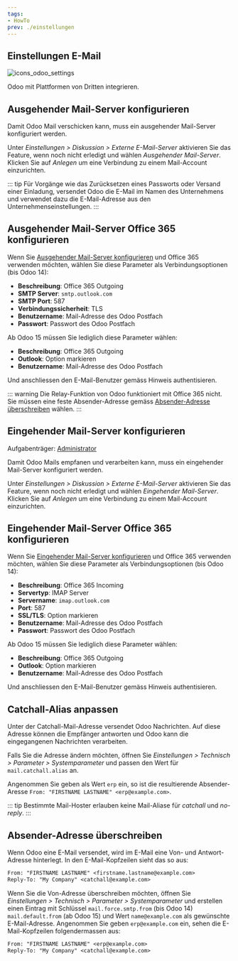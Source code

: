 ```yaml
---
tags:
- HowTo
prev: ./einstellungen
---
```

## Einstellungen E-Mail
![icons_odoo_settings](assets/icons_odoo_settings.png)

Odoo mit Plattformen von Dritten integrieren.

## Ausgehender Mail-Server konfigurieren

Damit Odoo Mail verschicken kann, muss ein ausgehender Mail-Server konfiguriert werden.

Unter *Einstellungen > Diskussion > Externe E-Mail-Server* aktivieren Sie das Feature, wenn noch nicht erledigt und wählen *Ausgehender Mail-Server*. Klicken Sie auf *Anlegen* um eine Verbindung zu einem Mail-Account einzurichten.

::: tip
Für Vorgänge wie das Zurücksetzen eines Passworts oder Versand einer Einladung, versendet Odoo die E-Mail im Namen des Unternehmens und verwendet dazu die E-Mail-Adresse aus den Unternehmenseinstellungen.
:::

## Ausgehender Mail-Server Office 365 konfigurieren

Wenn Sie [Ausgehender Mail-Server konfigurieren](#Ausgehender%20Mail-Server%20konfigurieren) und Office 365 verwenden möchten, wählen Sie diese Parameter als Verbindungsoptionen (bis Odoo 14):

* **Beschreibung**: Office 365 Outgoing
* **SMTP Server**: `smtp.outlook.com`
* **SMTP Port**: 587
* **Verbindungssicherheit**: TLS
* **Benutzername**: Mail-Adresse des Odoo Postfach
* **Passwort**: Passwort des Odoo Postfach

Ab Odoo 15 müssen Sie lediglich diese Parameter wählen:

* **Beschreibung**: Office 365 Outgoing
* **Outlook**: Option markieren
* **Benutzername**: Mail-Adresse des Odoo Postfach

Und anschliessen den E-Mail-Benutzer gemäss Hinweis authentisieren.

::: warning
Die Relay-Funktion von Odoo funktioniert mit Office 365 nicht. Sie müssen eine feste Absender-Adresse gemäss [Absender-Adresse überschreiben](#Absender-Adresse%20überschreiben) wählen.
:::

## Eingehender Mail-Server konfigurieren
Aufgabenträger: [Administrator](Rollen.md#Administrator)

Damit Odoo Mails empfanen und verarbeiten kann, muss ein eingehender Mail-Server konfiguriert werden.

Unter *Einstellungen > Diskussion > Externe E-Mail-Server* aktivieren Sie das Feature, wenn noch nicht erledigt und wählen *Eingehender Mail-Server*. Klicken Sie auf *Anlegen* um eine Verbindung zu einem Mail-Account einzurichten.

## Eingehender Mail-Server Office 365 konfigurieren

Wenn Sie [Eingehender Mail-Server konfigurieren](#Eingehender%20Mail-Server%20konfigurieren) und Office 365 verwenden möchten, wählen Sie diese Parameter als Verbindungsoptionen (bis Odoo 14):

* **Beschreibung**: Office 365 Incoming
* **Servertyp**: IMAP Server
* **Servername**: `imap.outlook.com`
* **Port**: 587
* **SSL/TLS**: Option markieren
* **Benutzername**: Mail-Adresse des Odoo Postfach
* **Passwort**: Passwort des Odoo Postfach

Ab Odoo 15 müssen Sie lediglich diese Parameter wählen:

* **Beschreibung**: Office 365 Outgoing
* **Outlook**: Option markieren
* **Benutzername**: Mail-Adresse des Odoo Postfach

Und anschliessen den E-Mail-Benutzer gemäss Hinweis authentisieren.

## Catchall-Alias anpassen

Unter der Catchall-Mail-Adresse versendet Odoo Nachrichten. Auf diese Adresse können die Empfänger antworten und Odoo kann die eingegangenen Nachrichten verarbeiten.

Falls Sie die Adresse ändern möchten, öffnen Sie *Einstellungen > Technisch > Parameter > Systemparameter* und passen den Wert für `mail.catchall.alias` an.

Angenommen Sie geben als Wert `erp` ein, so ist die resultierende Absender-Aresse `From: "FIRSTNAME LASTNAME" <erp@example.com>`.

::: tip
Bestimmte Mail-Hoster erlauben keine Mail-Aliase für *catchall* und *no-reply*.
:::

## Absender-Adresse überschreiben

Wenn Odoo eine E-Mail versendet, wird im E-Mail eine Von- und Antwort-Adresse hinterlegt. In den E-Mail-Kopfzeilen sieht das so aus:

```txt
From: "FIRSTNAME LASTNAME" <firstname.lastname@example.com>
Reply-To: "My Company" <catchall@example.com>
```

Wenn Sie die Von-Adresse überschreiben möchten, öffnen Sie *Einstellungen > Technisch > Parameter > Systemparameter* und erstellen einen Eintrag mit Schlüssel `mail.force.smtp.from` (bis Odoo 14) `mail.default.from` (ab Odoo 15) und Wert `name@example.com` als gewünschte E-Mail-Adresse. Angenommen Sie geben `erp@example.com` ein, sehen die E-Mail-Kopfzeilen folgendermassen aus:

```txt
From: "FIRSTNAME LASTNAME" <erp@example.com>
Reply-To: "My Company" <catchall@example.com>
```